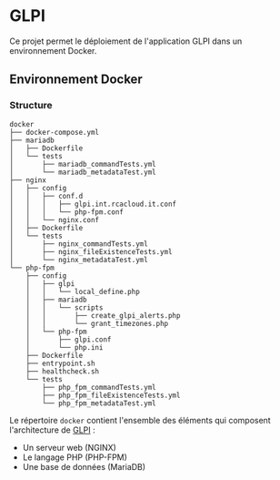 # GLPI

Ce projet permet le déploiement de l'application GLPI dans un environnement Docker.

## Environnement Docker

### Structure
```
docker
├── docker-compose.yml
├── mariadb
│   ├── Dockerfile
│   └── tests
│       ├── mariadb_commandTests.yml
│       └── mariadb_metadataTest.yml
├── nginx
│   ├── config
│   │   ├── conf.d
│   │   │   ├── glpi.int.rcacloud.it.conf
│   │   │   └── php-fpm.conf
│   │   └── nginx.conf
│   ├── Dockerfile
│   └── tests
│       ├── nginx_commandTests.yml
│       ├── nginx_fileExistenceTests.yml
│       └── nginx_metadataTest.yml
└── php-fpm
    ├── config
    │   ├── glpi
    │   │   └── local_define.php
    │   ├── mariadb
    │   │   └── scripts
    │   │       ├── create_glpi_alerts.php
    │   │       └── grant_timezones.php
    │   └── php-fpm
    │       ├── glpi.conf
    │       └── php.ini
    ├── Dockerfile
    ├── entrypoint.sh
    ├── healthcheck.sh
    └── tests
        ├── php_fpm_commandTests.yml
        ├── php_fpm_fileExistenceTests.yml
        └── php_fpm_metadataTest.yml
```
Le répertoire `docker` contient l'ensemble des éléments qui composent l'architecture de [GLPI](https://glpi-project.org/) :

* Un serveur web (NGINX)
* Le langage PHP (PHP-FPM)
* Une base de données (MariaDB)
